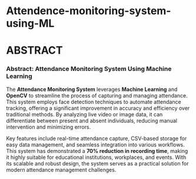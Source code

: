 # Attendence-monitoring-system-using-ML

# ABSTRACT

### Abstract: Attendance Monitoring System Using Machine Learning

The **Attendance Monitoring System** leverages **Machine Learning** and **OpenCV** to streamline the process of capturing and managing attendance. This system employs face detection techniques to automate attendance tracking, offering a significant improvement in accuracy and efficiency over traditional methods. By analyzing live video or image data, it can differentiate between present and absent individuals, reducing manual intervention and minimizing errors. 

Key features include real-time attendance capture, CSV-based storage for easy data management, and seamless integration into various workflows. This system has demonstrated a **70% reduction in recording time**, making it highly suitable for educational institutions, workplaces, and events. With its scalable and robust design, the system serves as a practical solution for modern attendance management challenges.